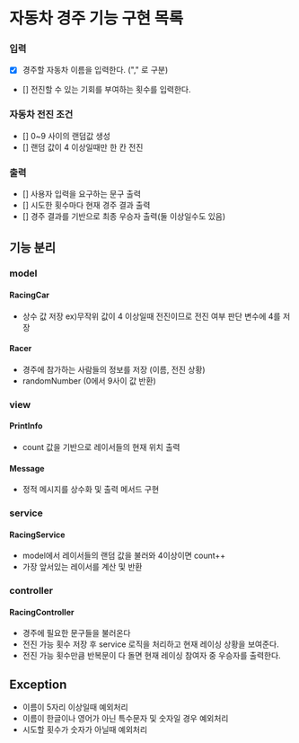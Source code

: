 # 자동차 경주 기능 구현 목록

### 입력
- [x] 경주할 자동차 이름을 입력한다. ("," 로 구분)
- [] 전진할 수 있는 기회를 부여하는 횟수를 입력한다.

### 자동차 전진 조건
- [] 0~9 사이의 랜덤값 생성
- [] 랜덤 값이 4 이상일때만 한 칸 전진

### 출력
- [] 사용자 입력을 요구하는 문구 출력
- [] 시도한 횟수마다 현재 경주 결과 출력
- [] 경주 결과를 기반으로 최종 우승자 출력(둘 이상일수도 있음)


## 기능 분리

### model
#### RacingCar
- 상수 값 저장 ex)무작위 값이 4 이상일때 전진이므로 전진 여부 판단 변수에 4를 저장
#### Racer
- 경주에 참가하는 사람들의 정보를 저장 (이름, 전진 상황)
- randomNumber (0에서 9사이 값 반환)
### view
#### PrintInfo
- count 값을 기반으로 레이서들의 현재 위치 출력
#### Message
- 정적 메시지를 상수화 및 출력 메서드 구현

### service
#### RacingService
- model에서 레이서들의 랜덤 값을 불러와 4이상이면 count++
- 가장 앞서있는 레이서를 계산 및 반환

### controller
#### RacingController
- 경주에 필요한 문구들을 불러온다
- 전진 가능 횟수 저장 후 service 로직을 처리하고 현재 레이싱 상황을 보여준다.
- 전진 가능 횟수만큼 반복문이 다 돌면 현재 레이싱 참여자 중 우승자를 출력한다.

## Exception
- 이름이 5자리 이상일때 예외처리
- 이름이 한글이나 영어가 아닌 특수문자 및 숫자일 경우 예외처리
- 시도할 횟수가 숫자가 아닐때 예외처리


